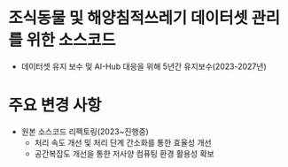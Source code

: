 # 조식동물 및 해양침적쓰레기 데이터셋 관리를 위한 소스코드
* 데이터셋 유지 보수 및 AI-Hub 대응을 위해 5년간 유지보수(2023-2027년)


# 주요 변경 사항
* 원본 소스코드 리펙토링(2023~진행중)
  - 처리 속도 개선 및 처리 단계 간소화를 통한 효율성 개선
  - 공간복잡도 개선을 통한 저사양 컴퓨팅 환경 활용성 확보
